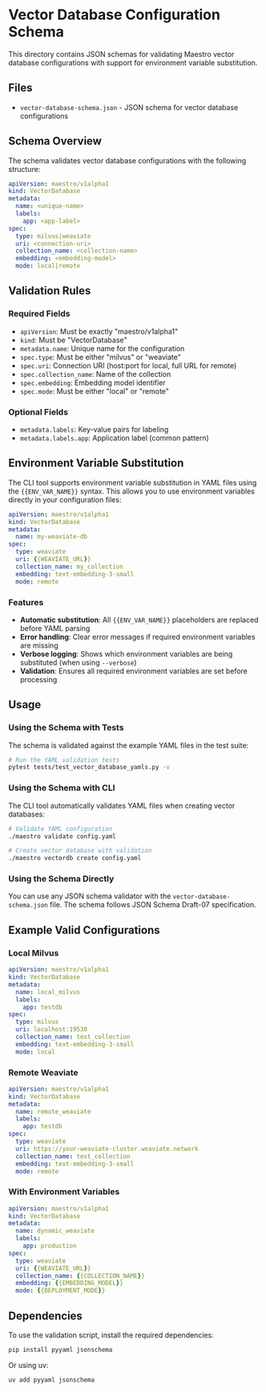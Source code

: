 # Vector Database Configuration Schema

This directory contains JSON schemas for validating Maestro vector database configurations with support for environment variable substitution.

## Files

- `vector-database-schema.json` - JSON schema for vector database configurations

## Schema Overview

The schema validates vector database configurations with the following structure:

```yaml
apiVersion: maestro/v1alpha1
kind: VectorDatabase
metadata:
  name: <unique-name>
  labels:
    app: <app-label>
spec:
  type: milvus|weaviate
  uri: <connection-uri>
  collection_name: <collection-name>
  embedding: <embedding-model>
  mode: local|remote
```

## Validation Rules

### Required Fields
- `apiVersion`: Must be exactly "maestro/v1alpha1"
- `kind`: Must be "VectorDatabase"
- `metadata.name`: Unique name for the configuration
- `spec.type`: Must be either "milvus" or "weaviate"
- `spec.uri`: Connection URI (host:port for local, full URL for remote)
- `spec.collection_name`: Name of the collection
- `spec.embedding`: Embedding model identifier
- `spec.mode`: Must be either "local" or "remote"

### Optional Fields
- `metadata.labels`: Key-value pairs for labeling
- `metadata.labels.app`: Application label (common pattern)

## Environment Variable Substitution

The CLI tool supports environment variable substitution in YAML files using the `{{ENV_VAR_NAME}}` syntax. This allows you to use environment variables directly in your configuration files:

```yaml
apiVersion: maestro/v1alpha1
kind: VectorDatabase
metadata:
  name: my-weaviate-db
spec:
  type: weaviate
  uri: {{WEAVIATE_URL}}
  collection_name: my_collection
  embedding: text-embedding-3-small
  mode: remote
```

### Features

- **Automatic substitution**: All `{{ENV_VAR_NAME}}` placeholders are replaced before YAML parsing
- **Error handling**: Clear error messages if required environment variables are missing
- **Verbose logging**: Shows which environment variables are being substituted (when using `--verbose`)
- **Validation**: Ensures all required environment variables are set before processing

## Usage

### Using the Schema with Tests

The schema is validated against the example YAML files in the test suite:

```bash
# Run the YAML validation tests
pytest tests/test_vector_database_yamls.py -v
```

### Using the Schema with CLI

The CLI tool automatically validates YAML files when creating vector databases:

```bash
# Validate YAML configuration
./maestro validate config.yaml

# Create vector database with validation
./maestro vectordb create config.yaml
```

### Using the Schema Directly

You can use any JSON schema validator with the `vector-database-schema.json` file. The schema follows JSON Schema Draft-07 specification.

## Example Valid Configurations

### Local Milvus
```yaml
apiVersion: maestro/v1alpha1
kind: VectorDatabase
metadata:
  name: local_milvus
  labels:
    app: testdb
spec:
  type: milvus
  uri: localhost:19530
  collection_name: test_collection
  embedding: text-embedding-3-small
  mode: local
```

### Remote Weaviate
```yaml
apiVersion: maestro/v1alpha1
kind: VectorDatabase
metadata:
  name: remote_weaviate
  labels:
    app: testdb
spec:
  type: weaviate
  uri: https://your-weaviate-cluster.weaviate.network
  collection_name: test_collection
  embedding: text-embedding-3-small
  mode: remote
```

### With Environment Variables
```yaml
apiVersion: maestro/v1alpha1
kind: VectorDatabase
metadata:
  name: dynamic_weaviate
  labels:
    app: production
spec:
  type: weaviate
  uri: {{WEAVIATE_URL}}
  collection_name: {{COLLECTION_NAME}}
  embedding: {{EMBEDDING_MODEL}}
  mode: {{DEPLOYMENT_MODE}}
```

## Dependencies

To use the validation script, install the required dependencies:

```bash
pip install pyyaml jsonschema
```

Or using uv:

```bash
uv add pyyaml jsonschema
``` 
